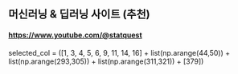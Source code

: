## 머신러닝 & 딥러닝 사이트 (추천)
#### https://www.youtube.com/@statquest

selected_col = ([1, 3, 4, 5, 6, 9, 11, 14, 16] + list(np.arange(44,50)) +
 list(np.arange(293,305)) + list(np.arange(311,321)) + [379])
